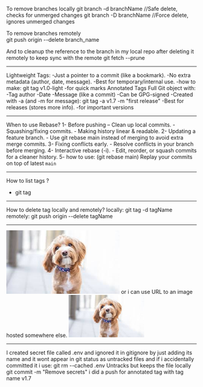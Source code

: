 To remove branches locally 
git branch -d branchName          //Safe delete, checks for unmerged changes
git branch -D branchName          //Force delete, ignores unmerged changes

To remove branches remotely  
git push origin --delete branch_name 

And to cleanup the reference to the branch in my local repo after deleting it remotely to keep sync with the remote
git fetch --prune

--------------------------------------

Lightweight Tags:
    -Just a pointer to a commit (like a bookmark).
    -No extra metadata (author, date, message).
    -Best for temporary/internal use.
    -how to make: git tag v1.0-light
    -for quick marks
Annotated Tags
    Full Git object with:
        -Tag author
        -Date
        -Message (like a commit)
        -Can be GPG-signed
        -Created with -a (and -m for message): git tag -a v1.7 -m "first release"
        -Best for releases (stores more info).
        -for important versions

--------------------------------------

When to use Rebase?
    1- Before pushing – Clean up local commits.
        - Squashing/fixing commits.
        - Making history linear & readable.
    2- Updating a feature branch.
        - Use git rebase main instead of merging to avoid extra merge commits.
    3- Fixing conflicts early.
        - Resolve conflicts in your branch before merging.
    4- Interactive rebase (-i).
        - Edit, reorder, or squash commits for a cleaner history.
    5- how to use:  (git rebase main)   Replay your commits on top of latest `main`  

--------------------------------------

How to list tags ?
- git tag

--------------------------------------

How to delete tag locally and remotely?
locally: git tag -d tagName
remotely: git push origin --delete tagName

--------------------------------------

![Dog Image](./images.jpg) or i can use URL to an image hosted somewhere else. 
<img src="./images.jpg" width="200" alt="Dog Image"> 

--------------------------------------

I created secret file called .env and ignored it in gitignore by just adding its name
and it wont appear in git status as untracked files
and if i accidentally committed it i use:
    git rm --cached .env  Untracks but keeps the file locally
    git commit -m "Remove secrets"
    i did a push for annotated tag with tag name v1.7
    